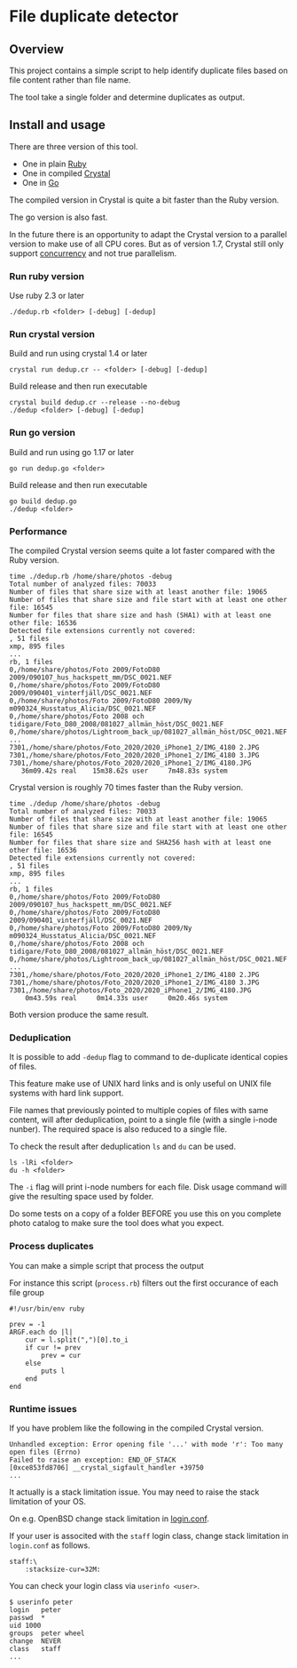 # File duplicate detector

## Overview

This project contains a simple script to help identify duplicate files based on file content rather than file name.

The tool take a single folder and determine duplicates as output.

## Install and usage

There are three version of this tool.

* One in plain [Ruby](https://www.ruby-lang.org/en/)
* One in compiled [Crystal](https://crystal-lang.org/)
* One in [Go](https://go.dev/)

The compiled version in Crystal is quite a bit faster than the Ruby version.

The go version is also fast.

In the future there is an opportunity to adapt the Crystal version to a parallel version to make use of all CPU cores. But as of version 1.7, Crystal still only support [concurrency](https://crystal-lang.org/reference/guides/concurrency.html) and not true parallelism.

### Run ruby version

Use ruby 2.3 or later

    ./dedup.rb <folder> [-debug] [-dedup]

### Run crystal version

Build and run using crystal 1.4 or later

    crystal run dedup.cr -- <folder> [-debug] [-dedup]

Build release and then run executable

    crystal build dedup.cr --release --no-debug
    ./dedup <folder> [-debug] [-dedup]

### Run go version

Build and run using go 1.17 or later

    go run dedup.go <folder>

Build release and then run executable

    go build dedup.go
    ./dedup <folder>

### Performance

The compiled Crystal version seems quite a lot faster compared with the Ruby version.

	time ./dedup.rb /home/share/photos -debug 
	Total number of analyzed files: 70033
	Number of files that share size with at least another file: 19065
	Number of files that share size and file start with at least one other file: 16545
	Number for files that share size and hash (SHA1) with at least one other file: 16536
	Detected file extensions currently not covered:
	, 51 files
	xmp, 895 files
	...
	rb, 1 files
	0,/home/share/photos/Foto 2009/FotoD80 2009/090107_hus_hackspett_mm/DSC_0021.NEF
	0,/home/share/photos/Foto 2009/FotoD80 2009/090401_vinterfjäll/DSC_0021.NEF
	0,/home/share/photos/Foto 2009/FotoD80 2009/Ny m090324_Husstatus_Alicia/DSC_0021.NEF
	0,/home/share/photos/Foto 2008 och tidigare/Foto_D80_2008/081027_allmän_höst/DSC_0021.NEF
	0,/home/share/photos/Lightroom_back_up/081027_allmän_höst/DSC_0021.NEF
	...
	7301,/home/share/photos/Foto_2020/2020_iPhone1_2/IMG_4180 2.JPG
	7301,/home/share/photos/Foto_2020/2020_iPhone1_2/IMG_4180 3.JPG
	7301,/home/share/photos/Foto_2020/2020_iPhone1_2/IMG_4180.JPG
	   36m09.42s real    15m38.62s user     7m48.83s system

Crystal version is roughly 70 times faster than the Ruby version.

	time ./dedup /home/share/photos -debug 
	Total number of analyzed files: 70033
	Number of files that share size with at least another file: 19065
	Number of files that share size and file start with at least one other file: 16545
	Number for files that share size and SHA256 hash with at least one other file: 16536
	Detected file extensions currently not covered:
	, 51 files
	xmp, 895 files
	...
	rb, 1 files
	0,/home/share/photos/Foto 2009/FotoD80 2009/090107_hus_hackspett_mm/DSC_0021.NEF
	0,/home/share/photos/Foto 2009/FotoD80 2009/090401_vinterfjäll/DSC_0021.NEF
	0,/home/share/photos/Foto 2009/FotoD80 2009/Ny m090324_Husstatus_Alicia/DSC_0021.NEF
	0,/home/share/photos/Foto 2008 och tidigare/Foto_D80_2008/081027_allmän_höst/DSC_0021.NEF
	0,/home/share/photos/Lightroom_back_up/081027_allmän_höst/DSC_0021.NEF
	...
	7301,/home/share/photos/Foto_2020/2020_iPhone1_2/IMG_4180 2.JPG
	7301,/home/share/photos/Foto_2020/2020_iPhone1_2/IMG_4180 3.JPG
	7301,/home/share/photos/Foto_2020/2020_iPhone1_2/IMG_4180.JPG
	    0m43.59s real     0m14.33s user     0m20.46s system

Both version produce the same result.

### Deduplication

It is possible to add `-dedup` flag to command to de-duplicate identical copies of files.

This feature make use of UNIX hard links and is only useful on UNIX file systems with hard link support.

File names that previously pointed to multiple copies of files with same content, will after deduplication, point to a single file (with a single i-node nunber). The required space is also reduced to a single file.

To check the result after deduplication `ls` and `du` can be used.

	ls -lRi <folder>
	du -h <folder>

The `-i` flag will print i-node numbers for each file. Disk usage command will give the resulting space used by folder.

Do some tests on a copy of a folder BEFORE you use this on you complete photo catalog to make sure the tool does what you expect.

### Process duplicates

You can make a simple script that process the output

For instance this script (`process.rb`) filters out the first occurance of each file group

	#!/usr/bin/env ruby
		
	prev = -1
	ARGF.each do |l|
		cur = l.split(",")[0].to_i
		if cur != prev
			prev = cur
		else
			puts l
		end
	end

### Runtime issues

If you have problem like the following in the compiled Crystal version.

	Unhandled exception: Error opening file '...' with mode 'r': Too many open files (Errno)	
	Failed to raise an exception: END_OF_STACK
	[0xce853fd8706] __crystal_sigfault_handler +39750
	...

It actually is a stack limitation issue. You may need to raise the stack limitation of your OS.

On e.g. OpenBSD change stack limitation in [login.conf](https://man.openbsd.org/login.conf.5).

If your user is associted with the `staff` login class, change stack limitation in `login.conf` as follows.

	staff:\
		:stacksize-cur=32M:

You can check your login class via `userinfo <user>`.

	$ userinfo peter
	login	peter
	passwd	*
	uid	1000
	groups	peter wheel
	change	NEVER
	class	staff
	...
